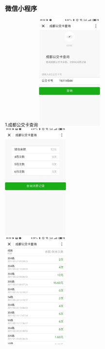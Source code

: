 ## 微信小程序
1.成都公交卡查询
<img src="chengdu01.jpg" width="200px"/>  
<img src="chengdu02.jpg" width="200px"/>  
<img src="chengdu03.jpg" width="200px"/>  
